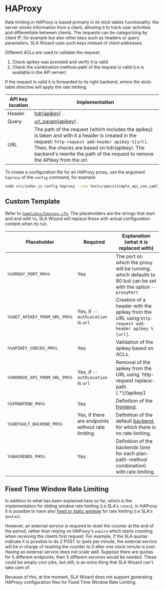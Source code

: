 # HAProxy

Rate limiting in HAProxy is based primarly in its stick tables functionality: the server stores information from a client, allowing it to track user activities and differentiate between clients. The requests can be categorizing by client IP, for example but also other keys such as headers or query parameters. SLA Wizard uses such keys instead of client addresses.

Different ACLs are used to validate the request:

1. Check apikey was provided and verify it is valid
2. Check the combination method+path of the request is valid (i.e is available in the API server)

If the request is valid it is forwarded to its right backend, where the stick-table directive will apply the rate limiting.

| API key location | Implementation                                                                                                                                                                                                                                                                    |
| ---------------- | --------------------------------------------------------------------------------------------------------------------------------------------------------------------------------------------------------------------------------------------------------------------------------- |
| Header           | [hdr(apikey)](https://www.haproxy.com/documentation/hapee/latest/onepage/#7.3.6-hdr) .                                                                                                                                                                                            |
| Query            | [url_param(apikey)](https://www.haproxy.com/documentation/hapee/latest/onepage/#7.3.6-url_param) .                                                                                                                                                                                |
| URL              | The path of the request (which includes the apikey) is taken and with it a header is created in the request: `http-request add-header apikey %[url]`. Then, the checks are based on hdr(apikey). The backend's rewrite the path of the request to remove the APIkey from the url. |

To create a configuration file for an HAProxy proxy, use the argument `haproxy` of the `config` command, for example:

```bash
node src/index.js config haproxy --oas tests/specs/simple_api_oas.yaml --sla tests/specs/slas/ --outFile tests/proxy-configuration-haproxy.cfg
```

## Custom Template

Refer to [`templates/haproxy.cfg`](../templates/haproxy.cfg). The placeholders are the strings that start and end with `%%`, SLA Wizard will replace these with actual configuration content when its run.

| Placeholder                  | Required                                           | Explanation (what it is replaced with)                                                                                                   |
| ---------------------------- | -------------------------------------------------- | ---------------------------------------------------------------------------------------------------------------------------------------- |
| `%%PROXY_PORT_PH%%`          | Yes                                                | The port on which the proxy will be running, which defaults to 80 but can be set with the option `--proxyPort`                           |
| `%%GET_APIKEY_FROM_URL_PH%%` | Yes, if `--authLocation` is `url`                  | Creation of a header with the apikey from the URL using `http-request add-header apikey %[url]`.                                         |
| `%%APIKEY_CHECKS_PH%%`       | Yes                                                | Validation of the apikey based on ACLs.                                                                                                  |
| `%%REMOVE_API_FROM_URL_PH%%` | Yes, if `--authLocation` is `url`                  | Removal of the apikey from the URL using `http-request replace-path (.*)/(apikey1| apikey2 | ... | aikeyN) \1`.                          |
| `%%FRONTEND_PH%%`            | Yes                                                | Definition of the [frontend](https://www.haproxy.com/documentation/hapee/latest/onepage/#4).                                             |
| `%%DEFAULT_BACKEND_PH%%`     | Yes, if there are endpoints without rate limiting. | Definition of the default [backend](https://www.haproxy.com/documentation/hapee/latest/onepage/#4), for which there is no rate limiting. |
| `%%BACKENDS_PH%%`            | Yes                                                | Definition of the backends (one for each plan-path-method combination) with rate limiting.                                               |

## Fixed Time Window Rate Limiting

In addition to what has been explained here so far, which is the implementation for sliding window rate limiting (i.e SLA's `rates`), in HAProxy it is possible to have also [fixed or static window](https://www.haproxy.com/blog/four-examples-of-haproxy-rate-limiting/#rate-limit-by-fixed-time-window) for rate limiting (i.e SLA's `quotas`).

However, an external service is required to reset the counter at the end of the period, rather than relying on HAProxy's `expire` which starts counting when receiving the clients first request. For example, if the SLA quotas indicate it is possible to do 2 POST to /pets per minute, the external service will be in charge of reseting the counter to 0 after one clock minute is over. Having an external service does not scale well. Suppose there are quotas for 5 different endpoints, then 5 different services would be needed. These could be simply cron jobs, but still, is an extra thing that SLA Wizard can't take care of.

Because of this, at the moment, SLA Wizard does not support generating HAProxy configuration files for Fixed Time Window Rate Limiting. 
